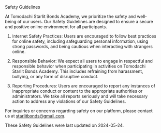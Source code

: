 Safety Guidelines

At Tomodachi Starlit Bonds Academy, we prioritize the safety and well-being of our users. Our Safety Guidelines are designed to ensure a secure and positive online environment for all participants.

1. Internet Safety Practices: Users are encouraged to follow best practices for online safety, including safeguarding personal information, using strong passwords, and being cautious when interacting with strangers online.

2. Responsible Behavior: We expect all users to engage in respectful and responsible behavior when participating in activities on Tomodachi Starlit Bonds Academy. This includes refraining from harassment, bullying, or any form of disruptive conduct.

3. Reporting Procedures: Users are encouraged to report any instances of inappropriate conduct or content to the appropriate authorities or administrators. We take all reports seriously and will take necessary action to address any violations of our Safety Guidelines.

For inquiries or concerns regarding safety on our platform, please contact us at starlitbonds@gmail.com.

These Safety Guidelines were last updated on 2024-05-24.
